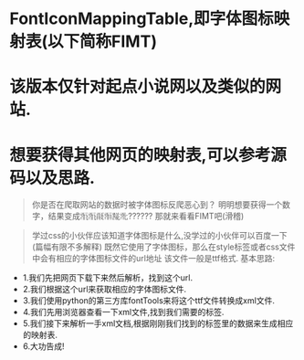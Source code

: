 # FontIconMappingTable,即字体图标映射表(以下简称FIMT)

# 该版本仅针对起点小说网以及类似的网站.

# 想要获得其他网页的映射表,可以参考源码以及思路.

>你是否在爬取网站的数据时被字体图标反爬恶心到？
>明明想要获得一个数字，结果变成𘜓𘜓𘜋𘜖𘜏𘜒??????
>那就来看看FIMT吧(滑稽)

>学过css的小伙伴应该知道字体图标是什么,没学过的小伙伴可以百度一下(篇幅有限不多解释)
>既然它使用了字体图标，那么在style标签或者css文件中会有相应的字体图标文件的url地址
>该文件一般是ttf格式.
>基本思路:
* 1.我们先把网页下载下来然后解析，找到这个url.
* 2.我们根据这个url来获取相应的字体图标文件.
* 3.我们使用python的第三方库fontTools来将这个ttf文件转换成xml文件.
* 4.我们先用浏览器查看一下xml文件,找到我们需要的标签.
* 5.我们接下来解析一手xml文档,根据刚刚我们找到的标签里的数据来生成相应的映射表.
* 6.大功告成!